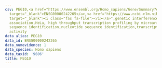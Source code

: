 ```yaml
---
csv: PEG10,<a href="https://www.ensembl.org/Homo_sapiens/Gene/Summary?db=core;g=ENSG00000242265"
  target="_blank">ENSG00000242265</a>,<a href="https://www.ncbi.nlm.nih.gov/pubmed/17216044"
  target="_blank"><i class="fas fa-file"></i></a>",genetic interference,functional
  association,HeLa, high throughput transcription profiling by microarray,nucleotide
  sequence identification,nucleotide sequence identification,transcriptional regulation,down-regulates
  activity
data_alias: PEG10
data_id: ENSG00000242265
data_numevidence: 1
data_species: Homo sapiens
data_taxid: '9606'
title: PEG10
---
```

